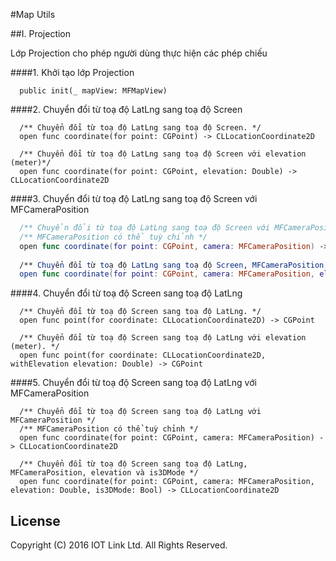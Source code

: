 #Map Utils 

##I. Projection

Lớp Projection cho phép người dùng thực hiện các phép chiếu

####1. Khởi tạo lớp Projection

  ```switf
    public init(_ mapView: MFMapView)
  ```
  
####2. Chuyển đổi từ toạ độ LatLng sang toạ độ Screen
  
  ```switf
    /** Chuyển đổi từ toạ độ LatLng sang toạ độ Screen. */
    open func coordinate(for point: CGPoint) -> CLLocationCoordinate2D
    
    /** Chuyển đổi từ toạ độ LatLng sang toạ độ Screen với elevation (meter)*/
    open func coordinate(for point: CGPoint, elevation: Double) -> CLLocationCoordinate2D
  ```
  
####3. Chuyển đổi từ toạ độ LatLng sang toạ độ Screen với MFCameraPosition

  ``` swift
    /** Chuyển đổi từ toạ độ LatLng sang toạ độ Screen với MFCameraPosition */
    /** MFCameraPosition có thể tuỳ chỉnh */
    open func coordinate(for point: CGPoint, camera: MFCameraPosition) -> CLLocationCoordinate2D
    
    /** Chuyển đổi từ toạ độ LatLng sang toạ độ Screen, MFCameraPosition, elevation và is3DMode  */
    open func coordinate(for point: CGPoint, camera: MFCameraPosition, elevation: Double, is3DMode: Bool) -> CLLocationCoordinate2D
  ```
  
####4. Chuyển đổi từ toạ độ Screen sang toạ độ LatLng
  
  ```switf
    /** Chuyển đổi từ toạ độ Screen sang toạ độ LatLng. */
    open func point(for coordinate: CLLocationCoordinate2D) -> CGPoint
    
    /** Chuyển đổi từ toạ độ Screen sang toạ độ LatLng với elevation (meter). */
    open func point(for coordinate: CLLocationCoordinate2D, withElevation elevation: Double) -> CGPoint
  ```
  
####5. Chuyển đổi từ toạ độ Screen sang toạ độ LatLng với MFCameraPosition
  
  ```switf
    /** Chuyển đổi từ toạ độ Screen sang toạ độ LatLng với MFCameraPosition */
    /** MFCameraPosition có thể tuỳ chỉnh */
    open func coordinate(for point: CGPoint, camera: MFCameraPosition) -> CLLocationCoordinate2D
   
    /** Chuyển đổi từ toạ độ Screen sang toạ độ LatLng, MFCameraPosition, elevation và is3DMode */
    open func coordinate(for point: CGPoint, camera: MFCameraPosition, elevation: Double, is3DMode: Bool) -> CLLocationCoordinate2D
  ```

  
License
-------

Copyright (C) 2016 IOT Link Ltd. All Rights Reserved.
